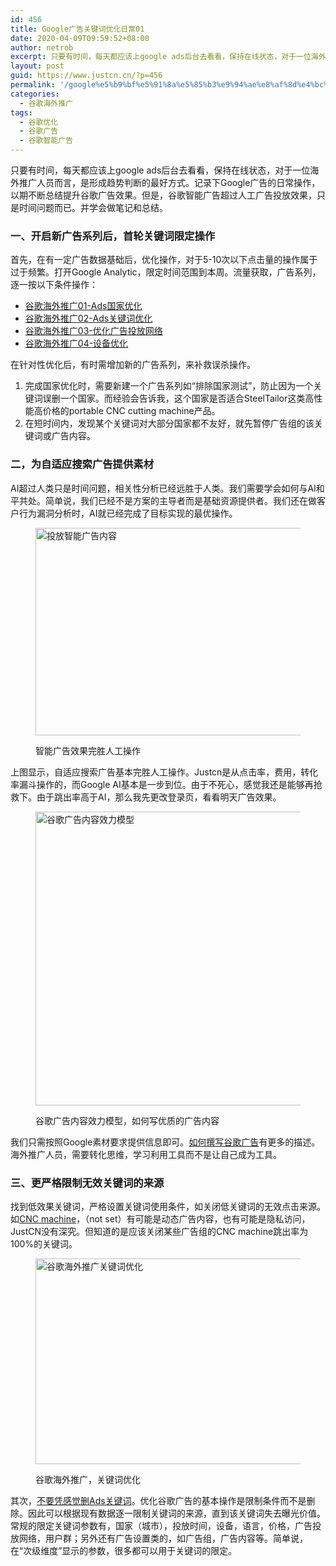 ```yaml
---
id: 456
title: Google广告关键词优化日常01
date: 2020-04-09T09:59:52+08:00
author: netrob
excerpt: 只要有时间，每天都应该上google ads后台去看看，保持在线状态，对于一位海外推广人员而言，是形成趋势判断的最好方式。记录下Google广告的日常操作，以期不断总结提升谷歌广告效果。但是，谷歌智能广告超过人工广告投放效果，只是时间问题而已。
layout: post
guid: https://www.justcn.cn/?p=456
permalink: '/google%e5%b9%bf%e5%91%8a%e5%85%b3%e9%94%ae%e8%af%8d%e4%bc%98%e5%8c%96%e6%97%a5%e5%b8%b801/'
categories:
  - 谷歌海外推广
tags:
  - 谷歌优化
  - 谷歌广告
  - 谷歌智能广告
---
```

只要有时间，每天都应该上google ads后台去看看，保持在线状态，对于一位海外推广人员而言，是形成趋势判断的最好方式。记录下Google广告的日常操作，以期不断总结提升谷歌广告效果。但是，谷歌智能广告超过人工广告投放效果，只是时间问题而已。并学会做笔记和总结。

### 一、开启新广告系列后，首轮关键词限定操作

首先，在有一定广告数据基础后，优化操作，对于5-10次以下点击量的操作属于过于频繁。打开Google Analytic，限定时间范围到本周。流量获取，广告系列，逐一按以下条件操作：

  * [谷歌海外推广01-Ads国家优化](https://www.justcn.cn/%e8%b0%b7%e6%ad%8c%e6%b5%b7%e5%a4%96%e6%8e%a8%e5%b9%bf01-ads%e5%9b%bd%e5%ae%b6%e4%bc%98%e5%8c%96/)
  * [谷歌海外推广02-Ads关键词优化](https://www.justcn.cn/%e8%b0%b7%e6%ad%8c%e6%b5%b7%e5%a4%96%e6%8e%a8%e5%b9%bf02-ads%e5%85%b3%e9%94%ae%e8%af%8d%e4%bc%98%e5%8c%96/)
  * [谷歌海外推广03-优化广告投放网络](https://www.justcn.cn/%e8%b0%b7%e6%ad%8c%e6%b5%b7%e5%a4%96%e6%8e%a8%e5%b9%bf03-%e4%bc%98%e5%8c%96%e5%b9%bf%e5%91%8a%e6%8a%95%e6%94%be%e7%bd%91%e7%bb%9c/)
  * [谷歌海外推广04-设备优化](https://www.justcn.cn/%e8%b0%b7%e6%ad%8c%e6%b5%b7%e5%a4%96%e6%8e%a8%e5%b9%bf04-%e8%ae%be%e5%a4%87%e4%bc%98%e5%8c%96/)

在针对性优化后，有时需增加新的广告系列，来补救误杀操作。

  1. 完成国家优化时，需要新建一个广告系列如“排除国家测试”，防止因为一个关键词误删一个国家。而经验会告诉我，这个国家是否适合SteelTailor这类高性能高价格的portable CNC cutting machine产品。
  2. 在短时间内，发现某个关键词对大部分国家都不友好，就先暂停广告组的该关键词或广告内容。

### 二，为自适应搜索广告提供素材

AI超过人类只是时间问题，相关性分析已经远胜于人类。我们需要学会如何与AI和平共处。简单说，我们已经不是方案的主导者而是基础资源提供者。我们还在做客户行为漏洞分析时，AI就已经完成了目标实现的最优操作。<figure class="wp-block-image size-full">

<img loading="lazy" width="689" height="332" src="https://www.justcn.cn/wp-content/uploads/2020/04/投放智能广告内容.jpg" alt="投放智能广告内容" class="wp-image-464" srcset="https://www.justcn.cn/wp-content/uploads/2020/04/投放智能广告内容.jpg 689w, https://www.justcn.cn/wp-content/uploads/2020/04/投放智能广告内容-300x145.jpg 300w, https://www.justcn.cn/wp-content/uploads/2020/04/投放智能广告内容-660x318.jpg 660w" sizes="(max-width: 689px) 100vw, 689px" /> <figcaption>智能广告效果完胜人工操作</figcaption></figure> 

上图显示，自适应搜索广告基本完胜人工操作。Justcn是从点击率，费用，转化率漏斗操作的，而Google AI基本是一步到位。由于不死心，感觉我还是能够再抢救下。由于跳出率高于AI，那么我先更改登录页，看看明天广告效果。<figure class="wp-block-image size-full">

<img loading="lazy" width="600" height="470" src="https://www.justcn.cn/wp-content/uploads/2020/04/谷歌广告内容效力模型.jpg" alt="谷歌广告内容效力模型" class="wp-image-465" srcset="https://www.justcn.cn/wp-content/uploads/2020/04/谷歌广告内容效力模型.jpg 600w, https://www.justcn.cn/wp-content/uploads/2020/04/谷歌广告内容效力模型-300x235.jpg 300w" sizes="(max-width: 600px) 100vw, 600px" /> <figcaption>谷歌广告内容效力模型，如何写优质的广告内容</figcaption></figure> 

我们只需按照Google素材要求提供信息即可。[如何撰写谷歌广告](https://www.justcn.cn/%e5%a6%82%e4%bd%95%e6%92%b0%e5%86%99%e8%b0%b7%e6%ad%8c%e5%b9%bf%e5%91%8a/)有更多的描述。海外推广人员，需要转化思维，学习利用工具而不是让自己成为工具。

### 三、更严格限制无效关键词的来源

找到低效果关键词，严格设置关键词使用条件，如关闭低关键词的无效点击来源。如<a rel="noreferrer noopener" href="https://www.steeltailor.com/" target="_blank">CNC machine</a>，（not set）有可能是动态广告内容，也有可能是隐私访问，JustCN没有深究。但知道的是应该关闭某些广告组的CNC machine跳出率为100%的关键词。<figure class="wp-block-image size-full">

<img loading="lazy" width="838" height="329" src="https://www.justcn.cn/wp-content/uploads/2020/04/谷歌海外推广关键词优化.jpg" alt="谷歌海外推广关键词优化" class="wp-image-457" srcset="https://www.justcn.cn/wp-content/uploads/2020/04/谷歌海外推广关键词优化.jpg 838w, https://www.justcn.cn/wp-content/uploads/2020/04/谷歌海外推广关键词优化-300x118.jpg 300w, https://www.justcn.cn/wp-content/uploads/2020/04/谷歌海外推广关键词优化-768x302.jpg 768w, https://www.justcn.cn/wp-content/uploads/2020/04/谷歌海外推广关键词优化-660x259.jpg 660w" sizes="(max-width: 838px) 100vw, 838px" /> <figcaption>谷歌海外推广，关键词优化</figcaption></figure> 

其次，[不要凭感觉删Ads关键词](https://www.justcn.cn/%e4%b8%8d%e8%a6%81%e5%87%ad%e6%84%9f%e8%a7%89%e5%88%a0ads%e5%85%b3%e9%94%ae%e8%af%8d/)。优化谷歌广告的基本操作是限制条件而不是删除。因此可以根据现有数据逐一限制关键词的来源，直到该关键词失去曝光价值。常规的限定关键词参数有，国家（城市），投放时间，设备，语言，价格，广告投放网络，用户群；另外还有广告设置类的，如广告组，广告内容等。简单说，在“次级维度”显示的参数，很多都可以用于关键词的限定。